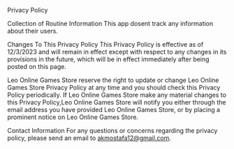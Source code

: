 Privacy Policy

Collection of Routine Information This app dosent track any information about their users.

Changes To This Privacy Policy This Privacy Policy is effective as of 12/3/2023 and will remain in effect except with respect to any changes in its provisions in the future, which will be in effect immediately after being posted on this page.

Leo Online Games Store reserve the right to update or change Leo Online Games Store Privacy Policy at any time and you should check this Privacy Policy periodically. If Leo Online Games Store make any material changes to this Privacy Policy,Leo Online Games Store will notify you either through the email address you have provided Leo Online Games Store, or by placing a prominent notice on Leo Online Games Store.

Contact Information For any questions or concerns regarding the privacy policy, please send an email to akmostafa12@gmail.com.
